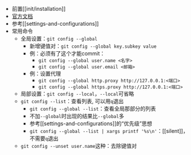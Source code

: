 - 前置[[init/installation]]
- [官方文档](https://git-scm.com/docs/git-config)
- 参考[[settings-and-configurations]]
- 常用命令
  - 全局设置：`git config --global`
    - 新增键值对：`git config --global key.subkey value`
    - 例：必须有了这个才能commit：
      - `git config --global user.name <名字>`
      - `git config --global user.email <邮箱>`
    - 例：设置代理
      - `git config --global http.proxy http://127.0.0.1:<端口>`
      - `git config --global https.proxy http://127.0.0.1:<端口>`
  - 局部设置：`git config --local`，`--local`可省略
  - `git config --list`：查看列表, 可以用`q`退出
    - `git config --global --list`：查看全局那部分的列表
    - 不加`--global`时出现的结果比`--global`多
    - 参考[[settings-and-configurations]]的“优先级”思想
    - `git config --global --list | xargs printf '%s\n'`：[[silent]]，不需要`q`退出
  - `git config --unset user.name`这种：去除键值对